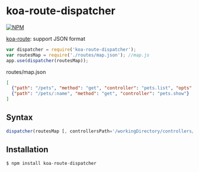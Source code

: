 # koa-route-dispatcher

[![NPM](https://nodei.co/npm/koa-route-dispatcher.png?downloads=true)](https://nodei.co/npm/koa-route-dispatcher/)

[koa-route](https://github.com/koajs/route): support JSON format

```js
var dispatcher = require('koa-route-dispatcher');
var routesMap = require('./routes/map.json'); //map.js
app.use(dispatcher(routesMap));
```
routes/map.json
```json
[
  {"path": "/pets", "method": "get", "controller": "pets.list", "opts": {}},
  {"path": "/pets/:name", "method": "get", "controller": "pets.show"}
]
```
## Syntax

```js
dispatcher(routesMap [, controllersPath='/workingDirectory/controllers/']);
```
## Installation

```js
$ npm install koa-route-dispatcher
```

